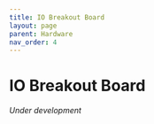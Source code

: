 ```yaml
---
title: IO Breakout Board
layout: page
parent: Hardware
nav_order: 4
---
```

# IO Breakout Board

*Under development*